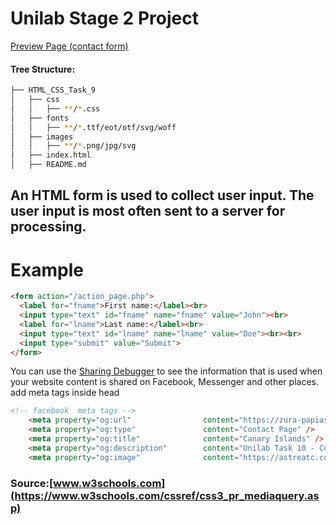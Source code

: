 # Unilab Stage 2 Project





[Preview Page (contact form)](https://zura-papiashvili.github.io/HTML_CSS_task_10) 

#### Tree Structure:
```bash
├── HTML_CSS_Task_9
│   ├── css
│   │   ├── **/*.css
│   ├── fonts
│   │   ├── **/*.ttf/eot/otf/svg/woff
│   ├── images
│   │   ├── **/*.png/jpg/svg
│   ├── index.html
│   ├── README.md
```


## An HTML form is used to collect user input. The user input is most often sent to a server for processing.

# Example


``` html
<form action="/action_page.php">
  <label for="fname">First name:</label><br>
  <input type="text" id="fname" name="fname" value="John"><br>
  <label for="lname">Last name:</label><br>
  <input type="text" id="lname" name="lname" value="Doe"><br><br>
  <input type="submit" value="Submit">
</form> 

```

You can use the [Sharing Debugger](https://developers.facebook.com/tools/debug/) to see the information that is used when your website content is shared on Facebook, Messenger and other places. 
add meta tags inside head
``` html
<!-- facebook  meta tags -->
    <meta property="og:url"                content="https://zura-papiashvili.github.io/HTML_CSS_task_10/" />
    <meta property="og:type"               content="Contact Page" />
    <meta property="og:title"              content="Canary Islands" />
    <meta property="og:description"        content="Unilab Task 10 - Contact Forms" />
    <meta property="og:image"              content="https://astreatc.com/wp-content/uploads/elementor/thumbs/canaryislands_tmo_2013166_lrg-scaled-e1604774822308-oy2t4gxd7bbprxfwlxru85nkq8hnpl6gcvb4r02bos.jpg" />
```

### Source:[www.w3schools.com](https://www.w3schools.com/cssref/css3_pr_mediaquery.asp)




